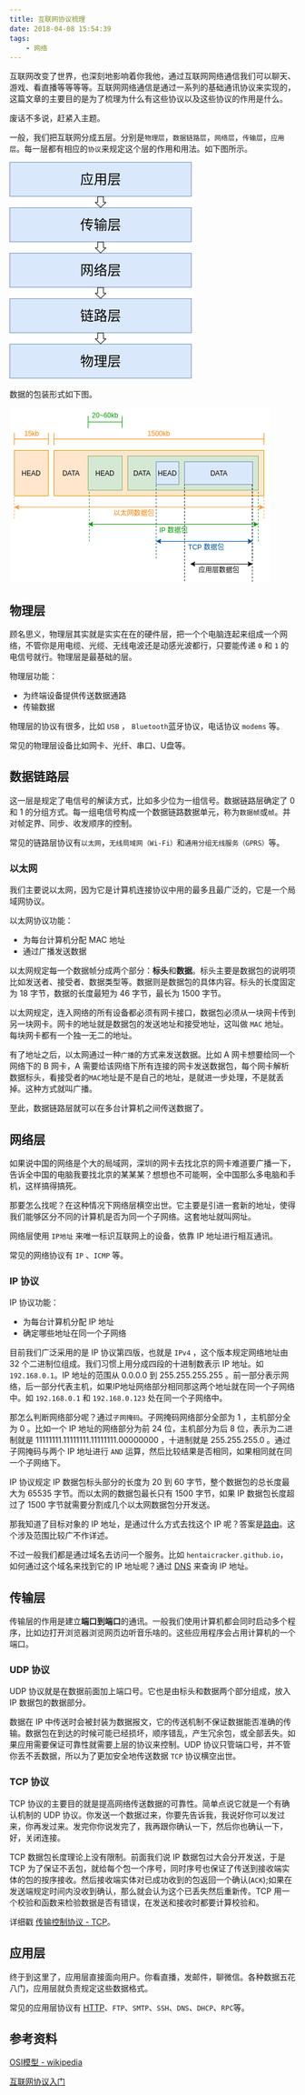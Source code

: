 ```yaml
---
title: 互联网协议梳理
date: 2018-04-08 15:54:39
tags:
    - 网络
---
```


互联网改变了世界，也深刻地影响着你我他，通过互联网网络通信我们可以聊天、游戏、看直播等等等等。互联网网络通信是通过一系列的基础通讯协议来实现的，这篇文章的主要目的是为了梳理为什么有这些协议以及这些协议的作用是什么。

废话不多说，赶紧入主题。

一般，我们把互联网分成五层。分别是`物理层`，`数据链路层`，`网络层`，`传输层`，`应用层`。每一层都有相应的`协议`来规定这个层的作用和用法。如下图所示。

![互联网层](../img/ceng.png)

数据的包装形式如下图。

![数据层次](../img/data.png)

<!-- more -->

## 物理层

顾名思义，物理层其实就是实实在在的硬件层，把一个个电脑连起来组成一个网络，不管你是用电缆、光缆、无线电波还是动感光波都行，只要能传递 `0` 和 `1` 的电信号就行。物理层是最基础的层。

物理层功能：
- 为终端设备提供传送数据通路
- 传输数据

物理层的协议有很多，比如 `USB` ， `Bluetooth`蓝牙协议，电话协议 `modems` 等。

常见的物理层设备比如网卡、光纤、串口、U盘等。

## 数据链路层

这一层是规定了电信号的解读方式，比如多少位为一组信号。数据链路层确定了 0 和 1 的分组方式。每一组电信号构成一个数据链路数据单元，称为`数据帧`或`帧`。并对帧定界、同步、收发顺序的控制。

常见的链路层协议有`以太网`，`无线局域网（Wi-Fi）`和`通用分组无线服务（GPRS）`等。

### 以太网

我们主要说以太网，因为它是计算机连接协议中用的最多且最广泛的，它是一个局域网协议。

以太网协议功能：

- 为每台计算机分配 MAC 地址
- 通过广播发送数据

以太网规定每一个数据帧分成两个部分：**标头**和**数据**。标头主要是数据包的说明项比如发送者、接受者、数据类型等。数据则是数据包的具体内容。标头的长度固定为 18 字节，数据的长度最短为 46 字节，最长为 1500 字节。

以太网规定，连入网络的所有设备都必须有网卡接口，数据包必须从一块网卡传到另一块网卡。网卡的地址就是数据包的发送地址和接受地址，这叫做 `MAC` 地址。每块网卡都有一个独一无二的地址。

有了地址之后，以太网通过一种`广播`的方式来发送数据。比如 A 网卡想要给同一个网络下的 B 网卡，A 需要给该网络下所有连接的网卡发送数据包，每个网卡解析数据标头，看接受者的`MAC`地址是不是自己的地址，是就进一步处理，不是就丢掉。这种方式就叫广播。

至此，数据链路层就可以在多台计算机之间传送数据了。

## 网络层

如果说中国的网络是个大的局域网，深圳的网卡去找北京的网卡难道要广播一下，告诉全中国的电脑我要找北京的某某某？想想也不可能啊，全中国那么多电脑和手机，这样搞得搞死。

那要怎么找呢？在这种情况下网络层横空出世。它主要是引进一套新的地址，使得我们能够区分不同的计算机是否为同一个子网络。这套地址就叫网址。

网络层使用 `IP地址` 来唯一标识互联网上的设备，依靠 IP 地址进行相互通讯。

常见的网络协议有 `IP` 、`ICMP` 等。

### IP 协议

IP 协议功能：

- 为每台计算机分配 IP 地址
- 确定哪些地址在同一个子网络

目前我们广泛采用的是 IP 协议第四版，也就是 `IPv4` ，这个版本规定网络地址由 32 个二进制位组成。我们习惯上用分成四段的十进制数表示 IP 地址。如 `192.168.0.1`。IP 地址的范围从 0.0.0.0 到 255.255.255.255 。前一部分表示网络，后一部分代表主机，如果IP地址网络部分相同那这两个地址就在同一个子网络中。如 `192.168.0.1` 和 `192.168.0.123` 处在同一个子网络中。

那怎么判断网络部分呢？通过`子网掩码`。子网掩码网络部分全部为 1 ，主机部分全为 0 。比如一个 IP 地址的网络部分为前 24 位，主机部分为后 8 位，表示为二进制就是  11111111.11111111.11111111.00000000 ，十进制就是 255.255.255.0 。通过子网掩码与两个 IP 地址进行 `AND` 运算，然后比较结果是否相同，如果相同就在同一个子网络下。

IP 协议规定 IP 数据包标头部分的长度为 20 到 60 字节，整个数据包的总长度最大为 65535 字节。而以太网的数据包最长只有 1500 字节，如果 IP 数据包长度超过了 1500 字节就需要分割成几个以太网数据包分开发送。

那我知道了目标对象的 IP 地址，是通过什么方式去找这个 IP 呢？答案是[路由](https://zh.wikipedia.org/wiki/%E8%B7%AF%E7%94%B1)。这个涉及范围比较广不作详述。

不过一般我们都是通过域名去访问一个服务。比如 `hentaicracker.github.io`，如何通过这个域名来找到它的 IP 地址呢？通过 [DNS](https://zh.wikipedia.org/wiki/%E5%9F%9F%E5%90%8D%E7%B3%BB%E7%BB%9F) 来查询 IP 地址。


## 传输层

传输层的作用是建立**端口到端口**的通讯。一般我们使用计算机都会同时启动多个程序，比如边打开浏览器浏览网页边听音乐啥的。这些应用程序会占用计算机的一个端口。

### UDP 协议

UDP 协议就是在数据前面加上端口号。它也是由标头和数据两个部分组成，放入 IP 数据包的数据部分。

数据在 IP 中传送时会被封装为数据报文，它的传送机制不保证数据能否准确的传输。数据包在到达的时候可能已经损坏，顺序错乱，产生冗余包，或全部丢失。如果应用需要保证可靠性就需要上层的协议来控制。UDP 协议只管端口号，并不管你丢不丢数据，所以为了更加安全地传送数据 `TCP` 协议横空出世。

### TCP 协议

TCP 协议的主要目的就是提高网络传送数据的可靠性。简单点说它就是一个有确认机制的 UDP 协议。你发送一个数据过来，你要先告诉我，我说好你可以发过来，你再发过来。发完你你说发完了，我再跟你确认一下，然后你也确认一下，好，关闭连接。

TCP 数据包长度理论上没有限制。前面我们说 IP 数据包过大会分开发送，于是 TCP 为了保证不丢包，就给每个包一个序号，同时序号也保证了传送到接收端实体的包的按序接收。然后接收端实体对已成功收到的包返回一个确认(`ACK`);如果在发送端规定时间内没收到确认，那么就会认为这个已丢失然后重新传。TCP 用一个校验和函数来检验数据是否有错误，在发送和接收时都要计算校验和。

详细戳 [传输控制协议 - TCP](https://zh.wikipedia.org/wiki/%E4%BC%A0%E8%BE%93%E6%8E%A7%E5%88%B6%E5%8D%8F%E8%AE%AE)。

## 应用层

终于到这里了，应用层直接面向用户。你看直播，发邮件，聊微信。各种数据五花八门，应用层就负责规定这些数据格式。

常见的应用层协议有 [HTTP](http://hentaicracker.github.io/2018/02/26/http/)、`FTP`、`SMTP`、`SSH`、`DNS`、`DHCP`、`RPC`等。

## 参考资料

[OSI模型 - wikipedia](https://zh.wikipedia.org/wiki/OSI%E6%A8%A1%E5%9E%8B)

[互联网协议入门](http://www.ruanyifeng.com/blog/2012/05/internet_protocol_suite_part_i.html)